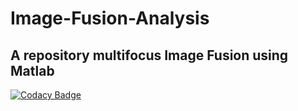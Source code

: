 # Image-Fusion-Analysis #
A repository multifocus Image Fusion using Matlab
---
[![Codacy Badge](https://api.codacy.com/project/badge/Grade/15443865bb564f71b38efa8630046d44)](https://www.codacy.com/app/rtzdzn/Image-Fusion-Analysis?utm_source=github.com&amp;utm_medium=referral&amp;utm_content=ritwikraha/Image-Fusion-Analysis&amp;utm_campaign=Badge_Grade)

